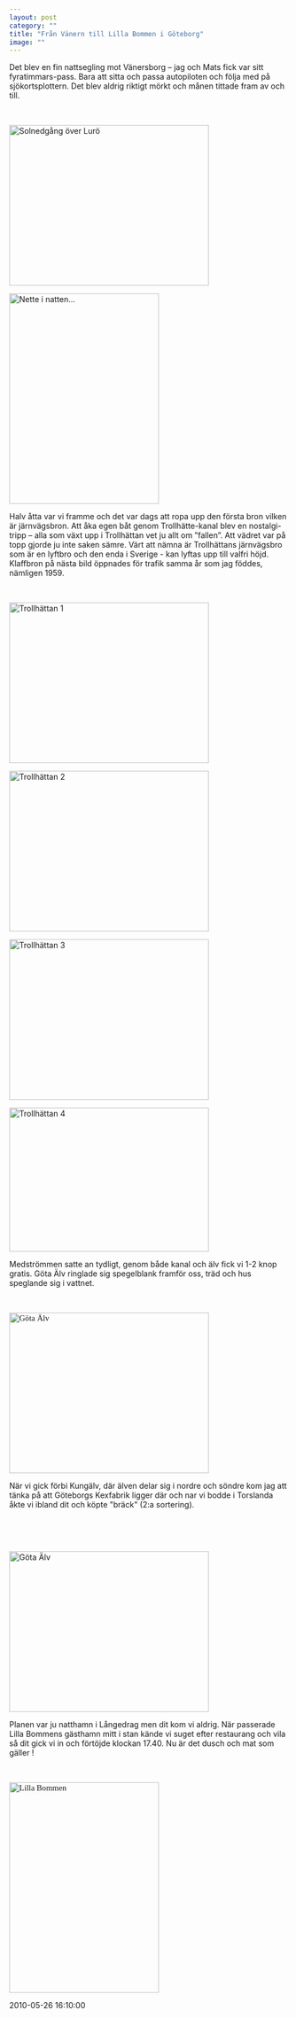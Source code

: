```yaml
---
layout: post
category: ""
title: "Från Vänern till Lilla Bommen i Göteborg"
image: ""
---
```


<p>Det blev en fin nattsegling mot Vänersborg – jag och Mats fick var sitt fyratimmars-pass. Bara att sitta och passa autopiloten och följa med på sjökortsplottern. Det blev aldrig riktigt mörkt och månen tittade fram av och till.</p>
<p> </p>
<p><img src="images/stories/bildspel/gotakanal2010/0170vanern_20.jpg" border="0" alt="Solnedgång över Lurö" width="360" height="290" style="vertical-align: middle; border: 0;" /></p>
<p><img src="images/stories/bildspel/gotakanal2010/0170vanern_30.jpg" border="0" alt="Nette i natten..." width="270" height="380" style="vertical-align: middle; border: 0;" /></p>
<p>Halv åtta var vi framme och det var dags att ropa upp den första bron vilken är järnvägsbron. Att åka egen båt genom Trollhätte-kanal <span> </span>blev en nostalgi-tripp – alla som växt upp i Trollhättan vet ju allt om ”fallen”. Att vädret var på topp gjorde ju inte saken sämre. Värt att nämna är Trollhättans järnvägsbro som är en lyftbro och den enda i Sverige - kan lyftas upp till valfri höjd. Klaffbron på nästa bild öppnades för trafik samma år som jag föddes, nämligen 1959.</p>
<p> </p>
<p><img src="images/stories/bildspel/gotakanal2010/0180motgbg_10.jpg" border="0" alt="Trollhättan 1" width="360" height="290" style="vertical-align: middle; border: 0;" /></p>
<p><img src="images/stories/bildspel/gotakanal2010/0180motgbg_20.jpg" border="0" alt="Trollhättan 2" width="360" height="290" style="vertical-align: middle; border: 0;" /></p>
<p><img src="images/stories/bildspel/gotakanal2010/0180motgbg_30.jpg" border="0" alt="Trollhättan 3" width="360" height="290" style="vertical-align: middle; border: 0;" /></p>
<p><img src="images/stories/bildspel/gotakanal2010/0180motgbg_60.jpg" border="0" alt="Trollhättan 4" width="360" height="260" style="vertical-align: middle; border: 0;" /></p>
<p>Medströmmen satte an tydligt, genom både kanal och älv fick vi 1-2 knop gratis. Göta Älv ringlade sig spegelblank framför oss, träd och hus speglande sig i vattnet.</p>
<p> </p>
<p><span style="font-size: 11pt; line-height: 115%; font-family: &quot;Calibri&quot;,&quot;sans-serif&quot;;"><img src="images/stories/bildspel/gotakanal2010/0180motgbg_80.jpg" border="0" alt="Göta Älv" width="360" height="290" style="vertical-align: middle; border: 0;" /><br /></span></p>
<p>När vi gick förbi Kungälv,  där älven delar sig i nordre och söndre kom jag att tänka på att Göteborgs  Kexfabrik ligger där och nar vi bodde i Torslanda åkte vi ibland dit och köpte "bräck" (2:a sortering).</p>
<p> </p>
<p> </p>
<p><img src="images/stories/bildspel/gotakanal2010/0180motgbg_82.jpg" border="0" alt="Göta Älv" width="360" height="290" style="vertical-align: middle; border: 0;" /></p>
<p>Planen var ju natthamn i  Långedrag men dit kom vi aldrig. När  passerade Lilla Bommens gästhamn  mitt i stan kände vi suget efter  restaurang och vila så dit gick vi in  och förtöjde klockan 17.40. Nu är  det dusch och mat som gäller !</p>
<p> </p>
<p><span style="font-size: 11pt;   line-height: 115%; font-family:   &quot;Calibri&quot;,&quot;sans-serif&quot;;"><img src="images/stories/bildspel/gotakanal2010/0180motgbg_84.jpg" border="0" alt="Lilla Bommen" width="270" height="380" style="vertical-align: middle; border: 0;" /><br /></span></p>

2010-05-26 16:10:00